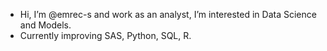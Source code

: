 - Hi, I’m @emrec-s and work as an analyst, I’m interested in Data Science and Models. 
- Currently improving SAS, Python, SQL, R.

<!---
emrec-s/emrec-s is a ✨ special ✨ repository because its `README.md` (this file) appears on your GitHub profile.
You can click the Preview link to take a look at your changes.
--->

